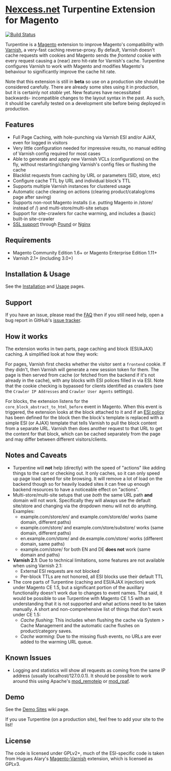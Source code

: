 # [Nexcess.net](https://www.nexcess.net/) Turpentine Extension for Magento
[![Build Status](https://travis-ci.org/nexcess/magento-turpentine.png?branch=master,devel)](https://travis-ci.org/nexcess/magento-turpentine)

Turpentine is a [Magento](https://www.magentocommerce.com/) extension to improve Magento's compatibility with
[Varnish](https://www.varnish-cache.org/), a very-fast caching reverse-proxy. By
default, Varnish doesn't cache requests with cookies and Magento sends the
*frontend* cookie with every request causing a (near) zero hit-rate for Varnish's cache.
Turpentine configures Varnish to work with Magento and modifies Magento's
behaviour to significantly improve the cache hit rate.

Note that this extension is still in **beta** so use on a production site should
be considered carefully. There are already some sites using it in production,
but it is certainly not *stable* yet. New features have necessitated backwards-
incompatible changes to the layout syntax in the past. As such, it should be
carefully tested on a development site before being deployed in production.

## Features

  - Full Page Caching, with hole-punching via Varnish ESI and/or AJAX, even for
  logged in visitors
  - Very little configuration needed for impressive results, no manual editing
  of Varnish config required for most cases
  - Able to generate and apply new Varnish VCLs (configurations) on the fly,
  without restarting/changing Varnish's config files or flushing the cache
  - Blacklist requests from caching by URL or parameters (SID, store, etc)
  - Configure cache TTL by URL and individual block's TTL
  - Supports multiple Varnish instances for clustered usage
  - Automatic cache clearing on actions (clearing product/catalog/cms page after saving)
  - Supports non-root Magento installs (i.e. putting Magento in /store/ instead
  of /) and multi-store/multi-site setups
  - Support for site-crawlers for cache warming, and includes a (basic)
  built-in site-crawler
  - [SSL support](https://github.com/nexcess/magento-turpentine/wiki/SSL_Support)
  through [Pound](http://www.apsis.ch/pound) or [Nginx](http://nginx.org/)

## Requirements

  - Magento Community Edition 1.6+ or Magento Enterprise Edition 1.11+
  - Varnish 2.1+ (including 3.0+)

## Installation & Usage

See the [Installation](https://github.com/nexcess/magento-turpentine/wiki/Installation)
and [Usage](https://github.com/nexcess/magento-turpentine/wiki/Usage) pages.

## Support

If you have an issue, please read the [FAQ](https://github.com/nexcess/magento-turpentine/wiki/FAQ)
then if you still need help, open a bug report in GitHub's
[issue tracker](https://github.com/nexcess/magento-turpentine/issues).

## How it works

The extension works in two parts, page caching and block (ESI/AJAX) caching. A
simplified look at how they work:

For pages, Varnish first checks whether the visitor sent a ``frontend`` cookie.
If they didn't, then Varnish will generate a new session token for them. The page
is then served from cache (or fetched from the backend if it's not already in
the cache), with any blocks with ESI polices filled in via ESI. Note that the
cookie checking is bypassed for clients identified as crawlers (see the
``Crawler IP Addresses`` and ``Crawler User Agents`` settings).

For blocks, the extension listens for the ``core_block_abstract_to_html_before``
event in Magento. When this event is triggered, the extension looks at the block
attached to it and if an [ESI policy](https://github.com/nexcess/magento-turpentine/wiki/ESI_Cache_Policy)
has been defined for the block then the
block's template is replaced with a simple ESI (or AJAX) template that tells Varnish to
pull the block content from a separate URL. Varnish then does another request to
that URL to get the content for that block, which can be cached separately from
the page and may differ between different visitors/clients.

## Notes and Caveats

  - Turpentine will **not** help (directly) with the speed of "actions" like adding things
  to the cart or checking out. It only caches, so it can only speed up page load
  speed for site browsing. It will remove a lot of load on the backend though so
  for heavily loaded sites it can free up enough backend resources to have a
  noticeable effect on "actions".
  - Multi-store/multi-site setups that use *both* the same URL path **and** domain
  will not work. Specifically they will always use the default site/store and
  changing via the dropdown menu will not do anything. Examples:
    - example.com/store/en/ and example.com/store/de/ works (same domain, different paths)
    - example.com/store/ and example.com/store/substore/ works (same domain, different paths)
    - en.example.com/store/ and de.example.com/store/ works (different domain, same paths)
    - example.com/store/ for both EN and DE **does not** work (same domain and paths)
  - **Varnish 2.1**: Due to technical limitations, some features are not
  available when using Varnish 2.1:
    - External ESI requests are not blocked
    - Per-block TTLs are not honored, all ESI blocks use their default TTL
  - The core parts of Turpentine (caching and ESI/AJAX injection) work under Magento CE 1.5, but a significant
  portion of the auxillary functionality doesn't work due to changes to event names. That
  said, it would be possible to use Turpentine with Magento CE 1.5 with an understanding
  that it is not supported and what actions need to be taken manually. A
  short and non-comprehensive list of things that don't work under CE 1.5:
    - *Cache flushing*: This includes when flushing the cache via System > Cache
    Management and the automatic cache flushes on product/category saves.
    - *Cache warming*: Due to the missing flush events, no URLs are ever added
    to the warming URL queue.

## Known Issues

  - Logging and statistics will show all requests as coming from the same IP address
  (usually localhost/127.0.0.1). It should be possible to work around this using
  Apache's [mod_remoteip](http://httpd.apache.org/docs/trunk/mod/mod_remoteip.html)
  or [mod_rpaf](http://www.stderr.net/apache/rpaf/).

## Demo

See the [Demo Sites](https://github.com/nexcess/magento-turpentine/wiki/Demo-Sites)
wiki page.

If you use Turpentine (on a production site), feel free to add your site to the
list!

## License

The code is licensed under GPLv2+, much of the ESI-specific code is taken from
Hugues Alary's [Magento-Varnish](https://github.com/huguesalary/Magento-Varnish)
extension, which is licensed as GPLv3.
